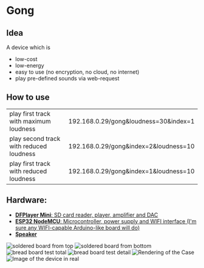 # Gong

## Idea

A device which is
- low-cost
- low-energy
- easy to use (no encryption, no cloud, no internet)
- play pre-defined sounds via web-request


## How to use

<table>
  <tr>
    <td>play first track with maximum loudness</td>
    <td>192.168.0.29/gong&loudness=30&index=1</td>
  </tr>
  <tr>
    <td>play second track with reduced loudness</td>
    <td>192.168.0.29/gong&index=2&loudness=10</td>
  </tr>
  <tr>
    <td>play first track with reduced loudness</td>
    <td>192.168.0.29/gong&index=1&loudness=10</td>
  </tr>
</table>


## Hardware:

- [**DFPlayer Mini**: SD card reader, player, amplifier and DAC](https://www.az-delivery.de/products/mp3-player-modul)
- [**ESP32 NodeMCU**: Microcontroller, power supply and WIFI interface (I'm sure any WIFI-capable Arduino-like board will do)](https://www.az-delivery.de/products/esp32-developmentboard)
- [**Speaker**](https://www.az-delivery.de/en/products/2-stuck-dfplayer-mini-3-watt-8-ohm-mini-lautsprecher-mit-jst-ph2-0-mm-pin-schnittstelle-fur-arduino-raspberry-pi-und-elektronische-diy-projekte-inklusive-e-book)


![soldered board from top](images/photo_2023-12-30_22-11-24.jpg)
![soldered board from bottom](images/photo_2023-12-30_22-11-25.jpg)
![bread board test total](images/photo_2023-12-30_22-11-28.jpg)
![bread board test detail](images/photo_2023-12-30_22-11-29.jpg)
![Rendering of the Case](images/case.jpg)
![Image of the device in real](images/photo_2024-01-02_12-44-37.jpg)
